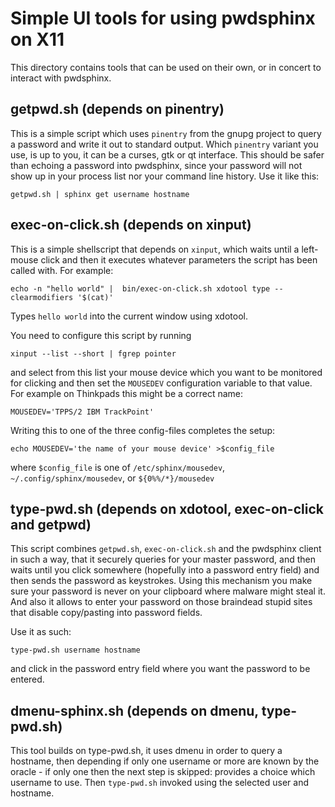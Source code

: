 # Simple UI tools for using pwdsphinx on X11

This directory contains tools that can be used on their own, or
in concert to interact with pwdsphinx.

## getpwd.sh (depends on pinentry)

This is a simple script which uses `pinentry` from the gnupg project
to query a password and write it out to standard output. Which
`pinentry` variant you use, is up to you, it can be a curses, gtk or
qt interface. This should be safer than echoing a password into
pwdsphinx, since your password will not show up in your process list
nor your command line history. Use it like this:

```
getpwd.sh | sphinx get username hostname
```

## exec-on-click.sh (depends on xinput)

This is a simple shellscript that depends on `xinput`, which waits
until a left-mouse click and then it executes whatever parameters the
script has been called with. For example:

```
echo -n "hello world" |  bin/exec-on-click.sh xdotool type --clearmodifiers '$(cat)'
```

Types `hello world` into the current window using xdotool.

You need to configure this script by running

```
xinput --list --short | fgrep pointer
```

and select from this list your mouse device which you want to be
monitored for clicking and then set the `MOUSEDEV` configuration
variable to that value. For example on Thinkpads this might be a
correct name:

```
MOUSEDEV='TPPS/2 IBM TrackPoint'
```

Writing this to one of the three config-files completes the setup:


```
echo MOUSEDEV='the name of your mouse device' >$config_file
```

where `$config_file` is one of `/etc/sphinx/mousedev`,
`~/.config/sphinx/mousedev`, or `${0%%/*}/mousedev`


## type-pwd.sh (depends on xdotool, exec-on-click and getpwd)

This script combines `getpwd.sh`, `exec-on-click.sh` and the pwdsphinx
client in such a way, that it securely queries for your master
password, and then waits until you click somewhere (hopefully into a
password entry field) and then sends the password as keystrokes. Using
this mechanism you make sure your password is never on your clipboard
where malware might steal it. And also it allows to enter your
password on those braindead stupid sites that disable copy/pasting
into password fields.

Use it as such:

```
type-pwd.sh username hostname
```

and click in the password entry field where you want the password to
be entered.

## dmenu-sphinx.sh (depends on dmenu, type-pwd.sh)

This tool builds on type-pwd.sh, it uses dmenu in order to query a
hostname, then depending if only one username or more are known by the
oracle - if only one then the next step is skipped: provides a choice
which username to use. Then `type-pwd.sh` invoked using the selected
user and hostname.
